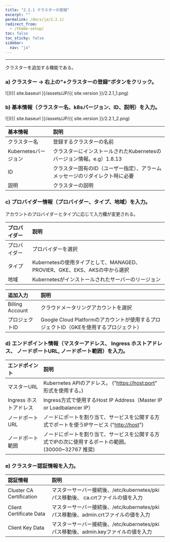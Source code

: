 ```yaml
---
title: "2.2.1 クラスターの登録"
excerpt: ""
permalink: /docs/ja/2.2.1/
redirect_from:
  - /theme-setup/
toc: false
toc_sticky: false
sidebar:
  nav: "ja"
---
```



---

クラスターを追加する機能である。

### a\) クラスター → 右上の"+クラスターの登録"ボタンをクリック。
![]({{ site.baseurl }}/assets/JP/{{ site.version }}/2.2.1_1.png)

### b\) 基本情報（クラスター名、k8sバージョン、ID、説明）を入力。
![]({{ site.baseurl }}/assets/JP/{{ site.version }}/2.2.1_2.png)

| **基本情報** | 説明 |
| :--- | :--- |
| クラスター名 | 登録するクラスターの名前 |
| Kubernetesバージョン | クラスターにインストールされたKubernetesのバージョン情報。e.g）1.8.13 |
| ID | クラスター固有のID（ユーザー指定）、アラームメッセージのリダイレクト時に必要 |
| 説明 | クラスターの説明 |

### c\) プロバイダー情報（プロバイダー、タイプ、地域）を入力。

アカウントのプロバイダーとタイプに応じて入力欄が変更される。

| **プロバイダー** | **説明** |
| :--- | :--- |
| プロバイダー | プロバイダーを選択 |
| タイプ | Kubernetesの使用タイプとして、MANAGED、PROVIER、GKE、EKS、AKSの中から選択 |
| 地域 | Kubernetesがインストールされたサーバーのリージョン |

| **追加入力** | **説明** |
| :--- | :--- |
| Billing Account | クラウドメータリングアカウントを選択 |
| プロジェクトID | Google Cloud Platformのアカウントが使用するプロジェクトID（GKEを使用するプロジェクト） |

### d\) エンドポイント情報（マスターアドレス、 Ingress ホストアドレス、 ノードポートURL, ノードポート範囲）を入力。

| **エンドポイント** | **説明** |
| :--- | :--- |
| マスターURL | Kubernetes APIのアドレス。 \("[https://host:port](https://host:port)" 形式を使用する。\) |
| Ingress ホストアドレス | Ingress方式で使用するHost IP Address（Master IP or Loadbalancer IP） |
| ノードポートURL | ノードにポートを割り当て、サービスを公開する方式でポートを使うIPサービス \("[http://host](http://host)"\) |
| ノードポート範囲 | ノードにポートを割り当て、サービスを公開する方式でIPの次に使用するポートの範囲。 \(30000~32767 推奨\)

### e\) クラスター認証情報を入力。

| 認証情報 | **説明** |
| :--- | :--- |
| Cluster CA Certification | マスターサーバー接続後、/etc/kubernetes/pkiパス移動後、 ca.crtファイルの値を入力 |
| Client Certificate Data | マスターサーバー接続後、/etc/kubernetes/pkiパス移動後、admin.crtファイルの値を入力 |
| Client Key Data | マスターサーバー接続後、/etc/kubernetes/pkiパス移動後、admin.keyファイルの値を入力 |

